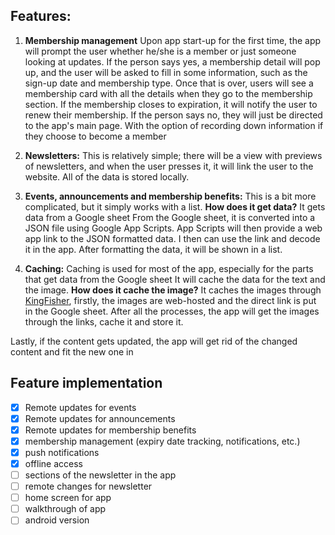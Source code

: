 ## Features:
1. **Membership management**
Upon app start-up for the first time, the app will prompt the user whether he/she is a member or just someone looking at updates.
If the person says yes, a membership detail will pop up, and the user will be asked to fill in some information, such as the sign-up date and membership type.
Once that is over, users will see a membership card with all the details when they go to the membership section. If the membership closes to expiration, it will notify the user to renew their membership.
If the person says no, they will just be directed to the app's main page. With the option of recording down information if they choose to become a member


2. **Newsletters:** 
This is relatively simple; there will be a view with previews of newsletters, and when the user presses it, it will link the user to the website. All of the data is stored locally.

4. **Events, announcements and membership benefits:**
This is a bit more complicated, but it simply works with a list. 
**How does it get data?** 
It gets data from a Google sheet
From the Google sheet, it is converted into a JSON file using Google App Scripts. App Scripts will then provide a web app link to the JSON formatted data.
I then can use the link and decode it in the app. After formatting the data, it will be shown in a list.
5. **Caching:**
Caching is used for most of the app, especially for the parts that get data from the Google sheet
It will cache the data for the text and the image. 
**How does it cache the image?** 
It caches the images through [KingFisher](https://github.com/onevcat/Kingfisher), firstly, the images are web-hosted and the direct link is put in the Google sheet. After all the processes, the app will get the images through the links, cache it and store it.

Lastly, if the content gets updated, the app will get rid of the changed content and fit the new one in

## Feature implementation
- [x] Remote updates for events
- [x] Remote updates for announcements
- [x] Remote updates for membership benefits
- [x] membership management (expiry date tracking, notifications, etc.)
- [x] push notifications
- [x] offline access
- [ ] sections of the newsletter in the app
- [ ] remote changes for newsletter
- [ ] home screen for app
- [ ] walkthrough of app
- [ ] android version
